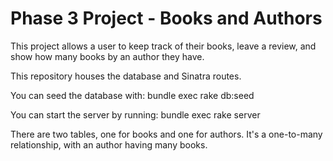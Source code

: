 

# Phase 3 Project - Books and Authors

This project allows a user to keep track of their books, leave a review, and show how many books by an author they have.

This repository houses the database and Sinatra routes.

You can seed the database with: bundle exec rake db:seed

You can start the server by running: bundle exec rake server

There are two tables, one for books and one for authors. It's a one-to-many relationship, with an author having many books.